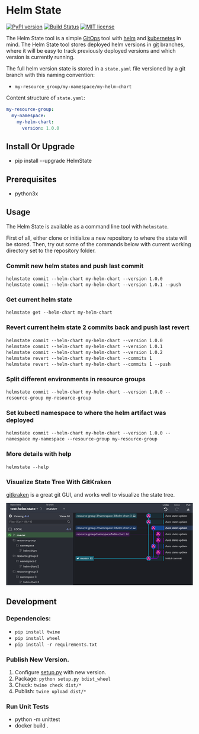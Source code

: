 # Helm State

[![PyPI version](https://badge.fury.io/py/HelmState.svg)](https://badge.fury.io/py/HelmState)
[![Build Status](https://travis-ci.com/hansehe/HelmState.svg?branch=master)](https://travis-ci.com/hansehe/HelmState)
[![MIT license](http://img.shields.io/badge/license-MIT-brightgreen.svg)](http://opensource.org/licenses/MIT)

The Helm State tool is a simple [GitOps](https://www.gitops.tech/) tool with [helm](https://helm.sh/) and [kubernetes](https://kubernetes.io/) in mind.
The Helm State tool stores deployed helm versions in [git](https://git-scm.com/) branches, 
where it will be easy to track previously deployed versions and which version is currently running.

The full helm version state is stored in a `state.yaml` file versioned by a git branch with this naming convention:
- `my-resource_group/my-namespace/my-helm-chart`

Content structure of `state.yaml`:
```yaml
my-resource-group:
  my-namespace:
    my-helm-chart: 
      version: 1.0.0
```


## Install Or Upgrade
- pip install --upgrade HelmState

## Prerequisites
- python3x

## Usage
The Helm State is available as a command line tool with `helmstate`.

First of all, either clone or initialize a new repository to where the state will be stored.
Then, try out some of the commands below with current working directory set to the repository folder.

### Commit new helm states and push last commit
```
helmstate commit --helm-chart my-helm-chart --version 1.0.0
helmstate commit --helm-chart my-helm-chart --version 1.0.1 --push
```

### Get current helm state
```
helmstate get --helm-chart my-helm-chart
```

### Revert current helm state 2 commits back and push last revert
```
helmstate commit --helm-chart my-helm-chart --version 1.0.0
helmstate commit --helm-chart my-helm-chart --version 1.0.1
helmstate commit --helm-chart my-helm-chart --version 1.0.2
helmstate revert --helm-chart my-helm-chart --commits 1
helmstate revert --helm-chart my-helm-chart --commits 1 --push
```

### Split different environments in resource groups
```
helmstate commit --helm-chart my-helm-chart --version 1.0.0 --resource-group my-resource-group
```

### Set kubectl namespace to where the helm artifact was deployed
```
helmstate commit --helm-chart my-helm-chart --version 1.0.0 --namespace my-namespace --resource-group my-resource-group
```

### More details with help
```
helmstate --help
```

### Visualize State Tree With GitKraken
[gitkraken](https://www.gitkraken.com/) is a great git GUI, and works well to visualize the state tree.

<!-- ![alt text](./pictures/helm_state_example_gitkraken.png "HelmState visualized with gitkraken") -->
![alt text](https://raw.githubusercontent.com/hansehe/HelmState/master/pictures/helm_state_example_gitkraken.PNG "HelmState visualized with gitkraken")

## Development

### Dependencies:
  - `pip install twine`
  - `pip install wheel`
  - `pip install -r requirements.txt`

### Publish New Version.
1. Configure [setup.py](./setup.py) with new version.
2. Package: `python setup.py bdist_wheel`
2. Check: `twine check dist/*`
3. Publish: `twine upload dist/*`

### Run Unit Tests
- python -m unittest
- docker build .